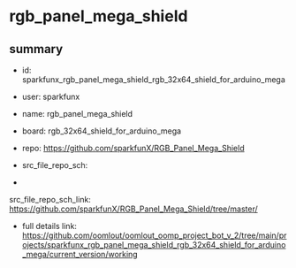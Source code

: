 # rgb_panel_mega_shield
 
## summary 
* id: sparkfunx_rgb_panel_mega_shield_rgb_32x64_shield_for_arduino_mega
* user: sparkfunx
* name: rgb_panel_mega_shield
* board: rgb_32x64_shield_for_arduino_mega
* repo: https://github.com/sparkfunX/RGB_Panel_Mega_Shield



* src_file_repo_sch: 
*
 src_file_repo_sch_link: https://github.com/sparkfunX/RGB_Panel_Mega_Shield/tree/master/
* full details link: https://github.com/oomlout/oomlout_oomp_project_bot_v_2/tree/main/projects/sparkfunx_rgb_panel_mega_shield_rgb_32x64_shield_for_arduino_mega/current_version/working  






